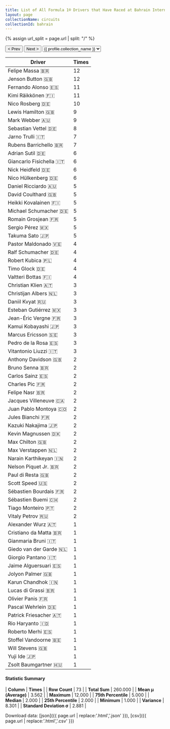 ```yaml
---
title: List of All Formula 1® Drivers that Have Raced at Bahrain International Circuit
layout: page
collectionName: circuits
collectionId: bahrain
---
```


{% assign url_split = page.url | split: "/" %}
<div id="collection-navigation">
<button onclick="selector.options[selector.selectedIndex-1].value && (window.location = selector.options[selector.selectedIndex-1].value);">&lt; Prev</button>
<button onclick="selector.options[selector.selectedIndex+1].value && (window.location = selector.options[selector.selectedIndex+1].value);">Next &gt;</button>
<select id="selector" onchange="this.options[this.selectedIndex].value && (window.location = this.options[this.selectedIndex].value);">
  {% for collectionId in site.data[page.collectionName].refs %}
    {% if collectionId == page.collectionId %}
      {% assign selected = "selected" %}
    {% else %}
      {% assign selected = "" %}
    {% endif %}
    {% assign profile = site.data[page.collectionName][collectionId].profile %}
    <option value="/f1/{{ page.collectionName }}/{{ collectionId }}/{{ url_split[4] }}" {{ selected }}>{{ profile.collection_name }}</option>
  {% endfor %}
</select>
</div>

| Driver | Times |
|--|--|
| Felipe Massa 🇧🇷 | 12 |
| Jenson Button 🇬🇧 | 12 |
| Fernando Alonso 🇪🇸 | 11 |
| Kimi Räikkönen 🇫🇮 | 11 |
| Nico Rosberg 🇩🇪 | 10 |
| Lewis Hamilton 🇬🇧 | 9 |
| Mark Webber 🇦🇺 | 9 |
| Sebastian Vettel 🇩🇪 | 8 |
| Jarno Trulli 🇮🇹 | 7 |
| Rubens Barrichello 🇧🇷 | 7 |
| Adrian Sutil 🇩🇪 | 6 |
| Giancarlo Fisichella 🇮🇹 | 6 |
| Nick Heidfeld 🇩🇪 | 6 |
| Nico Hülkenberg 🇩🇪 | 6 |
| Daniel Ricciardo 🇦🇺 | 5 |
| David Coulthard 🇬🇧 | 5 |
| Heikki Kovalainen 🇫🇮 | 5 |
| Michael Schumacher 🇩🇪 | 5 |
| Romain Grosjean 🇫🇷 | 5 |
| Sergio Pérez 🇲🇽 | 5 |
| Takuma Sato 🇯🇵 | 5 |
| Pastor Maldonado 🇻🇪 | 4 |
| Ralf Schumacher 🇩🇪 | 4 |
| Robert Kubica 🇵🇱 | 4 |
| Timo Glock 🇩🇪 | 4 |
| Valtteri Bottas 🇫🇮 | 4 |
| Christian Klien 🇦🇹 | 3 |
| Christijan Albers 🇳🇱 | 3 |
| Daniil Kvyat 🇷🇺 | 3 |
| Esteban Gutiérrez 🇲🇽 | 3 |
| Jean-Éric Vergne 🇫🇷 | 3 |
| Kamui Kobayashi 🇯🇵 | 3 |
| Marcus Ericsson 🇸🇪 | 3 |
| Pedro de la Rosa 🇪🇸 | 3 |
| Vitantonio Liuzzi 🇮🇹 | 3 |
| Anthony Davidson 🇬🇧 | 2 |
| Bruno Senna 🇧🇷 | 2 |
| Carlos Sainz 🇪🇸 | 2 |
| Charles Pic 🇫🇷 | 2 |
| Felipe Nasr 🇧🇷 | 2 |
| Jacques Villeneuve 🇨🇦 | 2 |
| Juan Pablo Montoya 🇨🇴 | 2 |
| Jules Bianchi 🇫🇷 | 2 |
| Kazuki Nakajima 🇯🇵 | 2 |
| Kevin Magnussen 🇩🇰 | 2 |
| Max Chilton 🇬🇧 | 2 |
| Max Verstappen 🇳🇱 | 2 |
| Narain Karthikeyan 🇮🇳 | 2 |
| Nelson Piquet Jr. 🇧🇷 | 2 |
| Paul di Resta 🇬🇧 | 2 |
| Scott Speed 🇺🇸 | 2 |
| Sébastien Bourdais 🇫🇷 | 2 |
| Sébastien Buemi 🇨🇭 | 2 |
| Tiago Monteiro 🇵🇹 | 2 |
| Vitaly Petrov 🇷🇺 | 2 |
| Alexander Wurz 🇦🇹 | 1 |
| Cristiano da Matta 🇧🇷 | 1 |
| Gianmaria Bruni 🇮🇹 | 1 |
| Giedo van der Garde 🇳🇱 | 1 |
| Giorgio Pantano 🇮🇹 | 1 |
| Jaime Alguersuari 🇪🇸 | 1 |
| Jolyon Palmer 🇬🇧 | 1 |
| Karun Chandhok 🇮🇳 | 1 |
| Lucas di Grassi 🇧🇷 | 1 |
| Olivier Panis 🇫🇷 | 1 |
| Pascal Wehrlein 🇩🇪 | 1 |
| Patrick Friesacher 🇦🇹 | 1 |
| Rio Haryanto 🇮🇩 | 1 |
| Roberto Merhi 🇪🇸 | 1 |
| Stoffel Vandoorne 🇧🇪 | 1 |
| Will Stevens 🇬🇧 | 1 |
| Yuji Ide 🇯🇵 | 1 |
| Zsolt Baumgartner 🇭🇺 | 1 |

#### Statistic Summary

| **Column** | **Times** |
| **Row Count** | 73 |
| **Total Sum** | 260.000 |
| **Mean μ (Average)** | 3.562 |
| **Maximum** | 12.000 |
| **75th Percentile** | 5.000 |
| **Median** | 2.000 |
| **25th Percentile** | 2.000 |
| **Minimum** | 1.000 |
| **Variance** | 8.301 |
| **Standard Deviation σ** | 2.881 |

Download data: [json]({{ page.url | replace:'.html','.json' }}), [csv]({{ page.url | replace:'.html','.csv' }})
